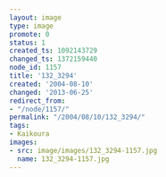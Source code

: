 ```yaml
---
layout: image
type: image
promote: 0
status: 1
created_ts: 1092143729
changed_ts: 1372159440
node_id: 1157
title: '132_3294'
created: '2004-08-10'
changed: '2013-06-25'
redirect_from:
- "/node/1157/"
permalink: "/2004/08/10/132_3294/"
tags:
- Kaikoura
images:
- src: image/images/132_3294-1157.jpg
  name: 132_3294-1157.jpg
---
```



